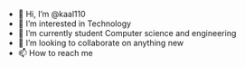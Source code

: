 - 👋 Hi, I’m @kaal110
- 👀 I’m interested in Technology
- 🌱 I’m currently student Computer science and engineering
- 💞️ I’m looking to collaborate on anything new
- 📫 How to reach me 

<!---
kaal110/kaal110 is a ✨ special ✨ repository because its `README.md` (this file) appears on your GitHub profile.
You can click the Preview link to take a look at your changes.
--->
